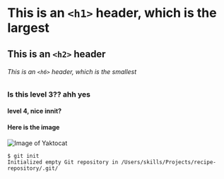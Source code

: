 # This is an `<h1>` header, which is the largest

## This is an `<h2>` header

###### This is an `<h6>` header, which is the smallest
### Is this level 3?? ahh yes
#### level 4, nice innit?

#### Here is the image
![Image of Yaktocat](https://octodex.github.com/images/yaktocat.png)

```
$ git init
Initialized empty Git repository in /Users/skills/Projects/recipe-repository/.git/
```
